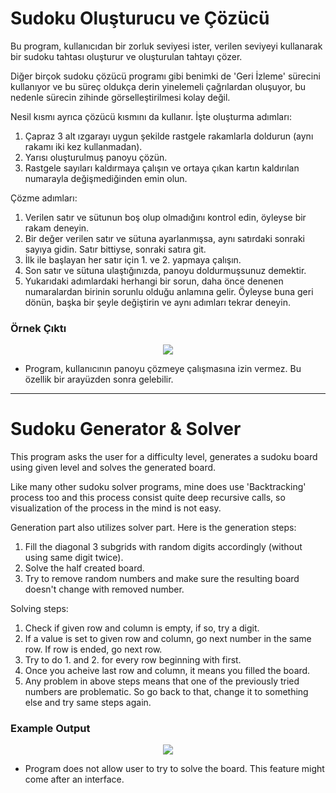 # Sudoku Oluşturucu ve Çözücü

Bu program, kullanıcıdan bir zorluk seviyesi ister, verilen seviyeyi kullanarak bir sudoku tahtası oluşturur ve oluşturulan tahtayı çözer.

Diğer birçok sudoku çözücü programı gibi benimki de 'Geri İzleme' sürecini kullanıyor ve bu süreç oldukça derin yinelemeli çağrılardan oluşuyor, bu nedenle sürecin zihinde görselleştirilmesi kolay değil.

Nesil kısmı ayrıca çözücü kısmını da kullanır. İşte oluşturma adımları:
1. Çapraz 3 alt ızgarayı uygun şekilde rastgele rakamlarla doldurun (aynı rakamı iki kez kullanmadan).
2. Yarısı oluşturulmuş panoyu çözün.
3. Rastgele sayıları kaldırmaya çalışın ve ortaya çıkan kartın kaldırılan numarayla değişmediğinden emin olun.

Çözme adımları:
1. Verilen satır ve sütunun boş olup olmadığını kontrol edin, öyleyse bir rakam deneyin.
2. Bir değer verilen satır ve sütuna ayarlanmışsa, aynı satırdaki sonraki sayıya gidin. Satır bittiyse, sonraki satıra git.
3. İlk ile başlayan her satır için 1. ve 2. yapmaya çalışın.
4. Son satır ve sütuna ulaştığınızda, panoyu doldurmuşsunuz demektir.
5. Yukarıdaki adımlardaki herhangi bir sorun, daha önce denenen numaralardan birinin sorunlu olduğu anlamına gelir. Öyleyse buna geri dönün, başka bir şeyle değiştirin ve aynı adımları tekrar deneyin.

### Örnek Çıktı
<p align = "center">
<img src = "https://i.hizliresim.com/7VWOny.png">
</p>

* Program, kullanıcının panoyu çözmeye çalışmasına izin vermez. Bu özellik bir arayüzden sonra gelebilir.

---------------

# Sudoku Generator & Solver

This program asks the user for a difficulty level, generates a sudoku board using given level and solves the generated board.

Like many other sudoku solver programs, mine does use 'Backtracking' process too and this process consist quite deep recursive calls, so visualization of the process in the mind is not easy. 

Generation part also utilizes solver part. Here is the generation steps:
1. Fill the diagonal 3 subgrids with random digits accordingly (without using same digit twice).
2. Solve the half created board.
3. Try to remove random numbers and make sure the resulting board doesn't change with removed number.

Solving steps: 
1. Check if given row and column is empty, if so, try a digit. 
2. If a value is set to given row and column, go next number in the same row. If row is ended, go next row.
3. Try to do 1. and 2. for every row beginning with first.
4. Once you acheive last row and column, it means you filled the board. 
5. Any problem in above steps means that one of the previously tried numbers are problematic. So go back to that, change it to something else and try same steps again.

### Example Output
<p align="center">
<img src="https://i.hizliresim.com/7VWOny.png">
</p>

* Program does not allow user to try to solve the board. This feature might come after an interface.
